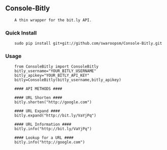 ## Console-Bitly
		A thin wrapper for the bit.ly API.
		
### Quick Install
		sudo pip install git+git://github.com/swaroopsm/Console-Bitly.git
		
### Usage
		from ConsoleBitly import ConsoleBitly
		bitly_username="YOUR_BITLY_USERNAME"
		bitly_apikey="YOUR_BITLY_API_KEY"
		bitly=ConsoleBitly(bitly_username,bitly_apikey)
		
		#### API METHODS ####
		
		#### URL Shorten ####
		bitly.shorten("http://google.com")
		
		#### URL Expand ####
		bitly.expand("http://bit.ly/VaYjPq")
		
		#### URL Information ####
		bitly.info("http://bit.ly/VaYjPq")
		
		#### Lookup for a URL ####
		bitly.info("http://google.com")
